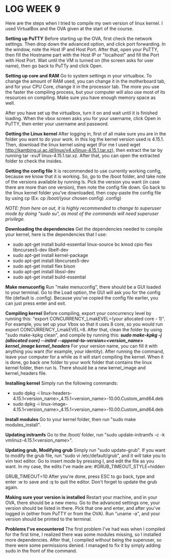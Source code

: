 ﻿# LOG WEEK 9


Here are the steps when I tried to compile my own version of linux kernel.
I used VirtualBox and the OVA given at the start of the course.

**Setting up PuTTY**
Before starting up the OVA, first check the network settings. Then drop down the advanced option, and click port forwarding. In the window, note the Host IP and Host Port. After that, open your PuTTY, then fill the Hostname part with the Host IP or "localhost" and fill the Port with Host Port. Wait until the VM is turned on (the screen asks for user name), then go back to PuTTy and click Open.

**Setting up core and RAM**
Go to system settings in your virtualbox. To change the amount of RAM used, you can change it in the motherboard tab, and for your CPU Core, change it in the processor tab. The more you use the faster the compiling process, but your computer will also use most of its resources on compiling. Make sure you have enough memory space as well.

After you have set up the virtualbox, turn it on and wait until it is finished loading. When the vbox screen asks you for your username, click Open in PuTTY, then enter your username and password.

**Getting the Linux kernel**
After logging in, first of all make sure you are in the folder you want to do your work. In this log the kernel version used is 4.15.1. Then, download the linux kernel using wget (For me I used wget http://kambing.ui.ac.id/linux/v4.x/linux-4.15.1.tar.xz), then extract the tar by running tar -xvJf linux-4.15.1.tar.xz. After that, you can open the extracted folder to check the insides.

**Getting the config file**
It is recommended to use currently working config, because we know that it is working. So, go to the /boot folder, and take note of the versions available by running ls. Pick the version you want (in case there are more than one version), then note the config file down. Go back to the linux kernel folder you've downloaded, then copy-paste the config file by using cp (Ex: cp /boot/(your chosen config) .config)

*NOTE: from here on out, it is highly recommended to change to superuser mode by doing "sudo su", as most of the commands will need superuser privilege.*

**Downloading the dependencies**
Get the dependencies needed to compile your kernel, here is the dependencies that I use:
- sudo apt-get install build-essential linux-source bc kmod cpio flex libncurses5-dev libelf-dev
- sudo apt-get install kernel-package
- sudo apt-get install libncurses5-dev
- sudo apt-get install flex bison
- sudo apt-get install libssl-dev
- sudo apt-get install build-essential

**Make menuconfig**
Run "make menuconfig", there should be a GUI loaded to your terminal. Go to the Load option, the GUI will ask you for the config file (default is .config). Because you've copied the config file earlier, you can just press enter and exit.

**Compiling kernel**
Before compiling, export your concurrency level by running this: "export CONCURRENCY_LmakEVEL=(your allocated core - 1)". For example, you set up your Vbox so that it uses 8 core, so you would run export CONCURRENCY_LmakEVEL=8.
After that, clean the folder by using "sudo make-kpkg clean", and compile by running this:
***sudo make-kpkg -j (allocated core) --initrd --append-to-version=<version_name> kernel_image kernel_headers***
For your version name, you can fill it with anything you want (for example, your identity).
After running the command, leave your computer for a while as it will start compiling the kernel. When it is done, go back one folder to your work folder that contains the linux kernel folder, then run ls. There should be a new kernel_image and kernel_headers file.

**Installing kernel**
Simply run the following commands:
- sudo dpkg -i linux-headers-4.15.1<version_name>_4.15.1<version_name>-10.00.Custom_amd64.deb
- sudo dpkg -i linux-image-4.15.1<version_name>_4.15.1<version_name>-10.00.Custom_amd64.deb

**Install modules**
Go to your kernel folder, then run "sudo make modules_install".

**Updating initramfs**
Go to the /boot/ folder, run "sudo update-initramfs -c -k vmlinuz-4.15.1<version_name>".

**Updating grub, Modifying grub**
Simply run "sudo update-grub".
If you want to modify the grub file, run "sudo vi /etc/default/grub", and it will take you to vim text editor. Go to insert mode by pressing I, and edit the file as you want. In my case, the edits I've made are:
#GRUB_TIMEOUT_STYLE=hidden

GRUB_TIMEOUT=10
After you're done, press ESC to go back, type and enter :w to save and :q to quit the editor.
Don't forget to update the grub again.

**Making sure your version is installed**
Restart your machine, and in your OVA, there should be a new menu. Go to the advanced settings one, your version should be listed in there. Pick that one and enter, and after you've logged in (either from PuTTY or from the OVA).
Run "uname -a", and your version should be printed to the terminal.

**Problems I've encountered**
The first problem I've had was when I compiled for the first time, I realized there was some modules missing, so I installed more dependencies. After that, I compiled without being the superuser, so there were some permissions denied. I managed to fix it by simply adding sudo in the front of the command.
